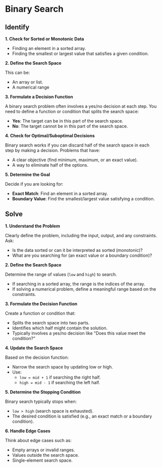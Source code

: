 # Binary Search
## Identify
**1. Check for Sorted or Monotonic Data**
- Finding an element in a sorted array.
- Finding the smallest or largest value that satisfies a given condition.

**2. Define the Search Space**

This can be:
- An array or list.
- A numerical range

**3. Formulate a Decision Function**

A binary search problem often involves a yes/no decision at each step. You need to define a function or condition that splits the search space:
- **Yes**: The target can be in this part of the search space.
- **No**: The target cannot be in this part of the search space.

**4. Check for Optimal/Suboptimal Decisions**

Binary search works if you can discard half of the search space in each step by making a decision. Problems that have:

- A clear objective (find minimum, maximum, or an exact value).
- A way to eliminate half of the options.

**5. Determine the Goal**

Decide if you are looking for:

- **Exact Match**: Find an element in a sorted array.
- **Boundary Value**: Find the smallest/largest value satisfying a condition.

## Solve
**1. Understand the Problem**

Clearly define the problem, including the input, output, and any constraints. Ask:

- Is the data sorted or can it be interpreted as sorted (monotonic)?
- What are you searching for (an exact value or a boundary condition)?

**2. Define the Search Space**

Determine the range of values (`low` and `high`) to search.

- If searching in a sorted array, the range is the indices of the array.
- If solving a numerical problem, define a meaningful range based on the constraints.

**3. Formulate the Decision Function**

Create a function or condition that:

- Splits the search space into two parts.
- Identifies which half might contain the solution.
- Typically involves a yes/no decision like "Does this value meet the condition?"

**4. Update the Search Space**

Based on the decision function:

- Narrow the search space by updating low or high.
- Use:
    - `low = mid + 1` if searching the right half.
    - `high = mid - 1` if searching the left half.

**5. Determine the Stopping Condition**

Binary search typically stops when:

- `low > high` (search space is exhausted).
- The desired condition is satisfied (e.g., an exact match or a boundary condition).

**6. Handle Edge Cases**

Think about edge cases such as:
- Empty arrays or invalid ranges.
- Values outside the search space.
- Single-element search space.
